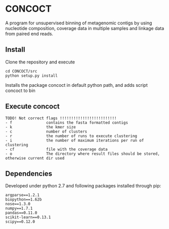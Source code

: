 CONCOCT
======

A program for unsupervised binning of metagenomic contigs by using nucleotide composition, 
coverage data in multiple samples and linkage data from paired end reads.

Install
-------
Clone the repository and execute
```
cd CONCOCT/src
python setup.py install
```
Installs the package concoct in default python path, and adds script concoct to bin

Execute concoct
-------
```
TODO! Not correct flags !!!!!!!!!!!!!!!!!!!!!!!!!
- f               contains the fasta formatted contigs
- k               the kmer size
- c               number of clusters
- r               the number of runs to execute clustering
- i               the number of maximum iterations per run of clustering
- cf              file with the coverage data
- o               The directory where result files should be stored, otherwise current dir used
```

Dependencies
-----------
Developed under python 2.7 and following packages installed through pip:
```
argparse==1.2.1
biopython==1.62b
nose==1.3.0
numpy==1.7.1
pandas==0.11.0
scikit-learn==0.13.1
scipy==0.12.0
```

